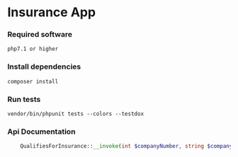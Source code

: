 # Insurance App

### Required software 
```
php7.1 or higher
```

### Install dependencies 
```
composer install
```

### Run tests
```
vendor/bin/phpunit tests --colors --testdox
```

### Api Documentation
```php
    QualifiesForInsurance::__invoke(int $companyNumber, string $companyDirectorName): bool
```
